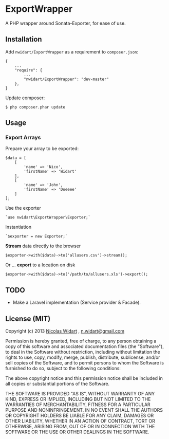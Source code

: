 # ExportWrapper

A PHP wrapper around Sonata-Exporter, for ease of use.

## Installation

Add `nwidart/ExportWrapper` as a requirement to `composer.json`:

```
{
    ...
    "require": {
        ...
        "nwidart/ExportWrapper": "dev-master"
    },
}

```

Update composer:

```
$ php composer.phar update
```



## Usage

### Export Arrays

Prepare your array to be exported:

```
$data = [
    [
        'name' => 'Nico',
        'firstName' => 'Widart'
    ],
    [
        'name' => 'John',
        'firstName' => 'Doeeee'
    ]
];
```

Use the exporter

	`use nwidart\ExportWrapper\Exporter;`
Instantiation

    `$exporter = new Exporter;`

**Stream** data directly to the browser

	$exporter->with($data)->to('allusers.csv')->stream();

Or ... **export** to a location on disk

	$exporter->with($data)->to('/path/to/allusers.xls')->export();
	

## TODO 
* Make a Laravel implementation (Service provider & Facade).



## License (MIT)

Copyright (c) 2013 [Nicolas Widart](http//www.nicolaswidart.com) , n.widart@gmail.com

Permission is hereby granted, free of charge, to any person obtaining a copy of this software and associated documentation files (the "Software"), to deal in the Software without restriction, including without limitation the rights to use, copy, modify, merge, publish, distribute, sublicense, and/or sell copies of the Software, and to permit persons to whom the Software is furnished to do so, subject to the following conditions:

The above copyright notice and this permission notice shall be included in all copies or substantial portions of the Software.

THE SOFTWARE IS PROVIDED "AS IS", WITHOUT WARRANTY OF ANY KIND, EXPRESS OR IMPLIED, INCLUDING BUT NOT LIMITED TO THE WARRANTIES OF MERCHANTABILITY, FITNESS FOR A PARTICULAR PURPOSE AND NONINFRINGEMENT. IN NO EVENT SHALL THE AUTHORS OR COPYRIGHT HOLDERS BE LIABLE FOR ANY CLAIM, DAMAGES OR OTHER LIABILITY, WHETHER IN AN ACTION OF CONTRACT, TORT OR OTHERWISE, ARISING FROM, OUT OF OR IN CONNECTION WITH THE SOFTWARE OR THE USE OR OTHER DEALINGS IN THE SOFTWARE.